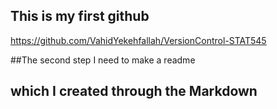 ## This is my first github
https://github.com/VahidYekehfallah/VersionControl-STAT545

##The second step I need to make a readme
## which I created through the Markdown
